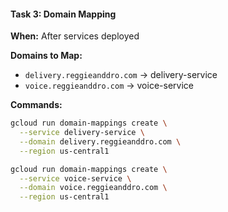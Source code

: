 #### **Task 3: Domain Mapping**

**When:** After services deployed

**Domains to Map:**

- `delivery.reggieanddro.com` → delivery-service
- `voice.reggieanddro.com` → voice-service

**Commands:**

```bash
gcloud run domain-mappings create \
  --service delivery-service \
  --domain delivery.reggieanddro.com \
  --region us-central1

gcloud run domain-mappings create \
  --service voice-service \
  --domain voice.reggieanddro.com \
  --region us-central1
```

